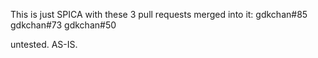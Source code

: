 This is just SPICA with these 3 pull requests merged into it:
gdkchan#85
gdkchan#73
gdkchan#50

untested. AS-IS.
